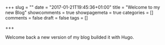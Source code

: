 +++
slug = ""
date = "2017-01-21T19:45:36+01:00"
title = "Welcome to my new Blog"
showcomments = true
showpagemeta = true
categories = []
comments = false
draft = false
tags = []

+++

Welcome back a new version of my blog builded it with Hugo.